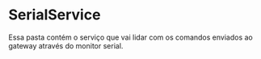 # SerialService
Essa pasta contém o serviço que vai lidar com os comandos enviados ao gateway através do monitor serial. 